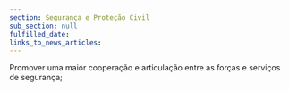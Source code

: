 ```yaml
---
section: Segurança e Proteção Civil
sub_section: null
fulfilled_date:
links_to_news_articles:
---
```


Promover uma maior cooperação e articulação entre as forças e serviços de segurança;